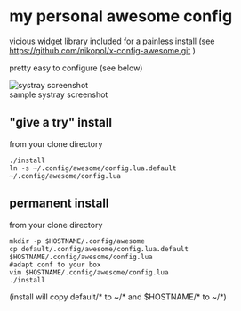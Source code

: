 my personal awesome config
==========================

vicious widget library included for a painless install
(see https://github.com/nikopol/x-config-awesome.git )

pretty easy to configure (see below)

![systray screenshot](https://github.com/nikopol/x-config-awesome/blob/master/systray.png?raw=true)   
sample systray screenshot

"give a try" install
--------------------
from your clone directory

	./install
	ln -s ~/.config/awesome/config.lua.default ~/.config/awesome/config.lua

permanent install
-----------------
from your clone directory

	mkdir -p $HOSTNAME/.config/awesome
	cp default/.config/awesome/config.lua.default $HOSTNAME/.config/awesome/config.lua
	#adapt conf to your box
	vim $HOSTNAME/.config/awesome/config.lua
	./install

(install will copy default/* to ~/* and $HOSTNAME/* to ~/*)
